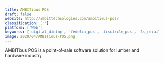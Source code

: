 ```yaml
---
title: AMBITious POS
draft: false 
website: http://ambittechnologies.com/ambitious-pos/
classification: ['']
platform: ['Web']
keywords: ['digital_dining', 'fedelta_pos', 'itscircle_pos', 'ls_retail', 'odoo_point_of_sale', 'quickbookspos', 'retail_pro', 'retailcore', 'revention', 'springboard_retail', 'square', 'vantiv', 'vend']
image: 2020/04/AMBITious-POS.png
---
```

AMBITious POS is a point-of-sale software solution for lumber and hardware industry.